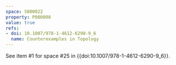 ```yaml
---
space: S000022
property: P000008
value: true
refs:
- doi: 10.1007/978-1-4612-6290-9_6
  name: Counterexamples in Topology
---
```


See item #1 for space #25 in {{doi:10.1007/978-1-4612-6290-9_6}}.

